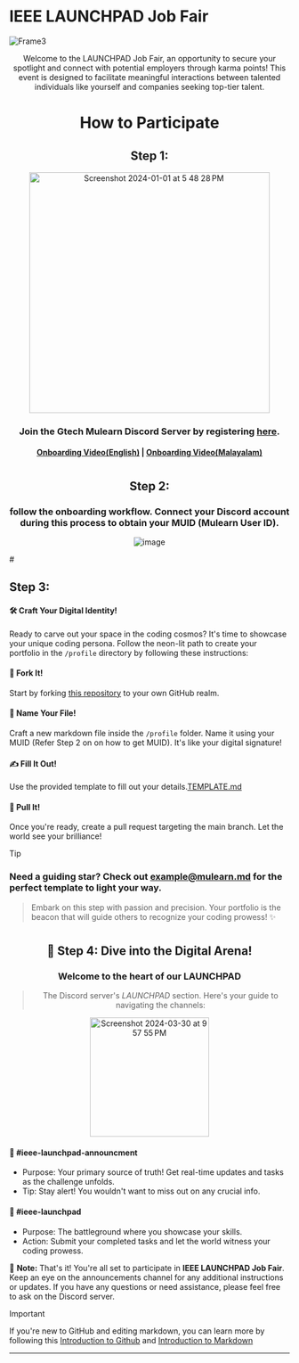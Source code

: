# IEEE LAUNCHPAD Job Fair







![Frame3](https://github.com/gtech-mulearn/IEEE-LAUNCHPAD/assets/94307781/33c8ad32-fb7e-4a84-8c05-054c697904fc)







<div align="center">
Welcome to the LAUNCHPAD Job Fair, an opportunity to secure your spotlight and connect with potential employers through karma points! This event is designed to facilitate meaningful interactions between talented individuals like yourself and companies seeking top-tier talent.
</div>

#




<div align="center">




# How to Participate

## Step 1:



<!-- <img width="428" alt="Screenshot 2023-10-01 at 8 37 38 PM" src="https://github.com/gtech-mulearn/Top-100-Coders/assets/94307781/8f82a51b-a703-4de2-a714-2e6d876dea83"> -->
<img width="432" alt="Screenshot 2024-01-01 at 5 48 28 PM" src="https://github.com/gtech-mulearn/Top-100-Coders/assets/94307781/27196322-f99f-4812-8241-a1fcb07821d0">



### Join the Gtech Mulearn Discord Server by registering [here](https://app.mulearn.org/register).
#### [Onboarding Video(English)](https://www.youtube.com/watch?v=Pjpms7b0mAI) | [Onboarding Video(Malayalam)](https://www.youtube.com/watch?v=qVj_5Pga3XY)

#

## Step 2:

### follow the onboarding workflow. Connect your Discord account during this process to obtain your MUID (Mulearn User ID).

![image](https://github.com/gtech-mulearn/Top-100-Coders/assets/94307781/7c534dc6-0e4f-43ae-b8d6-10a2c3283a35)

</div>
#

## Step 3:



#### 🛠️ Craft Your Digital Identity!

Ready to carve out your space in the coding cosmos? It's time to showcase your unique coding persona. Follow the neon-lit path to create your portfolio in the `/profile` directory by following these instructions:

#### 🍴 Fork It!

Start by forking [this repository](https://github.com/gtech-mulearn/Top-100-Coders/fork) to your own GitHub realm.

#### 📄 Name Your File!

Craft a new markdown file inside the `/profile` folder. Name it using your MUID (Refer Step 2 on on how to get MUID). It's like your digital signature!

#### ✍️ Fill It Out!

Use the provided template to fill out your details.[TEMPLATE.md](./TEMPLATE.md)

#### 🚀 Pull It!

Once you're ready, create a pull request targeting the main branch. Let the world see your brilliance!

> [!TIP]
> ### Need a guiding star? Check out [example@mulearn.md](./profile/vishakhabhayan@mulearn.md) for the perfect template to light your way.



> Embark on this step with passion and precision.
> Your portfolio is the beacon that will guide others to recognize your coding prowess! ✨






#


<div align="center">

## 🚀 Step 4: Dive into the Digital Arena!

### Welcome to the heart of our **LAUNCHPAD**

> The Discord server's *LAUNCHPAD* section. Here's your guide to navigating the channels:


<img width="214" alt="Screenshot 2024-03-30 at 9 57 55 PM" src="https://github.com/gtech-mulearn/LAUNCHPAD/assets/94307781/0fa0d4bf-6217-4c59-9492-7bc8d765958c">

</div>

<div align="left">

#### 📢 #ieee-launchpad-announcment 

- Purpose: Your primary source of truth! Get real-time updates and tasks as the challenge unfolds.
- Tip: Stay alert! You wouldn't want to miss out on any crucial info.

#### 🚀 #ieee-launchpad

- Purpose: The battleground where you showcase your skills.
- Action: Submit your completed tasks and let the world witness your coding prowess.


</div>


</div>




:memo: **Note:** That's it! You're all set to participate in **IEEE LAUNCHPAD Job Fair**. Keep an eye on the announcements channel for any additional instructions or updates. If you have any questions or need assistance, please feel free to ask on the Discord server.

> [!IMPORTANT]  
> If you're new to GitHub and editing markdown, you can learn more by following this [Introduction to Github](https://learn.microsoft.com/en-us/training/modules/introduction-to-github/) and [Introduction to Markdown](https://learn.microsoft.com/en-us/training/modules/communicate-using-markdown/)



---
